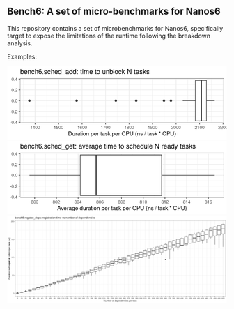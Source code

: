 ## Bench6: A set of micro-benchmarks for Nanos6

This repository contains a set of microbenchmarks for Nanos6,
specifically target to expose the limitations of the runtime following
the breakdown analysis.

Examples:

![sched_add](examples/sched_add.csv.png)
![sched_get](examples/sched_get.csv.png)
![register_deps](examples/register_deps.csv.png)
